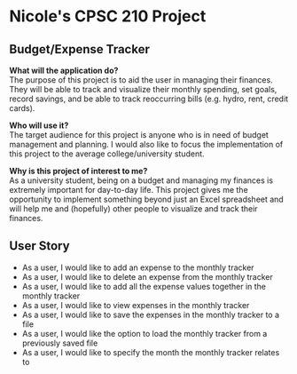 # Nicole's CPSC 210 Project
## Budget/Expense Tracker

**What will the application do?** <br>
The purpose of this project is to aid the user in managing their finances. 
They will be able to track and visualize their monthly spending,
set goals, record savings, and be able to track reoccurring bills (e.g. hydro, rent, credit cards).


**Who will use it?**<br>
The target audience for this project is anyone who is in need of budget 
management and planning. I would also like to focus the implementation of this 
project to the average college/university student.


**Why is this project of interest to me?**   <br>
As a university student, being on a budget and managing my finances
is extremely important for day-to-day life. This project gives me the 
opportunity to implement something beyond just an Excel spreadsheet and 
will help me and (hopefully) other people to visualize and track their finances.

## User Story
- As a user, I would like to add an expense to the monthly tracker 
- As a user, I would like to delete an expense from the monthly tracker
- As a user, I would like to add all the expense values together in the monthly tracker 
- As a user, I would like to view expenses in the monthly tracker
- As a user, I would like to save the expenses in the monthly tracker to a file
- As a user, I would like the option to load the monthly tracker from a previously saved file
- As a user, I would like to specify the month the monthly tracker relates to
